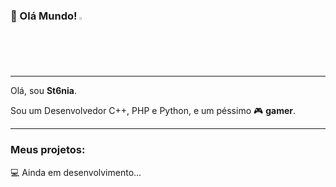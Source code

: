 ### 👋 Olá Mundo!  <img src="https://i.imgur.com/qfRWQvB.gif" width="2%">

---

Olá, sou **St6nia**.

Sou um Desenvolvedor C++, PHP e Python, e um péssimo 🎮 **gamer**.

---

### **Meus projetos:**

💻 Ainda em desenvolvimento...
